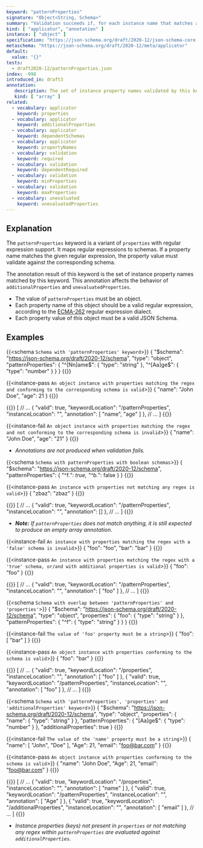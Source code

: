 ```yaml
---
keyword: "patternProperties"
signature: "Object<String, Schema>"
summary: "Validation succeeds if, for each instance name that matches any regular expressions that appear as a property name in this keyword's value, the child instance for that name successfully validates against each schema that corresponds to a matching regular expression."
kind: [ "applicator", "annotation" ]
instance: [ "object" ]
specification: "https://json-schema.org/draft/2020-12/json-schema-core.html#section-10.3.2.2"
metaschema: "https://json-schema.org/draft/2020-12/meta/applicator"
default:
  value: "{}"
tests:
  - draft2020-12/patternProperties.json
index: -998
introduced_in: draft3
annotation:
   description: The set of instance property names validated by this keyword's subschema
   kind: [ "array" ]
related:
  - vocabulary: applicator
    keyword: properties
  - vocabulary: applicator
    keyword: additionalProperties
  - vocabulary: applicator
    keyword: dependentSchemas
  - vocabulary: applicator
    keyword: propertyNames
  - vocabulary: validation
    keyword: required
  - vocabulary: validation
    keyword: dependentRequired
  - vocabulary: validation
    keyword: minProperties
  - vocabulary: validation
    keyword: maxProperties
  - vocabulary: unevaluated
    keyword: unevaluatedProperties
---
```


## Explanation

The `patternProperties` keyword is a variant of `properties` with regular expression support. It maps regular expressions to schemas. If a property name matches the given regular expression, the property value must validate against the corresponding schema.

The annotation result of this keyword is the set of instance property names matched by this keyword. This annotation affects the behavior of `additionalProperties` and `unevaluatedProperties`.

* The value of `patternProperties` must be an object.
* Each property name of this object should be a valid regular expression, according to the [ECMA-262](https://262.ecma-international.org/5.1/) regular expression dialect.
* Each property value of this object must be a valid JSON Schema.

## Examples

{{<schema `Schema with 'patternProperties' keyword`>}}
{
  "$schema": "https://json-schema.org/draft/2020-12/schema",
  "type": "object",
  "patternProperties": {
    "^[Nn]ame$": { "type": "string" },
    "^[Aa]ge$": { "type": "number" }
  }
}
{{</schema>}}

{{<instance-pass `An object instance with properties matching the regex and conforming to the corresponding schema is valid`>}}
{ "name": "John Doe", "age": 21 }
{{</instance-pass>}}

{{<instance-annotation>}}
[
  // ...
  {
    "valid": true,
    "keywordLocation": "/patternProperties",
    "instanceLocation": "",
    "annotation": [ "name", "age" ]
  },
  // ...
]
{{</instance-annotation>}}

{{<instance-fail `An object instance with properties matching the regex and not conforming to the corresponding schema is invalid`>}}
{ "name": "John Doe", "age": "21" }
{{</instance-fail>}}
* _Annotations are not produced when validation fails._

{{<schema `Schema with patternProperties with boolean schemas`>}}
{
  "$schema": "https://json-schema.org/draft/2020-12/schema",
  "patternProperties": {
    "^f.*": true,
    "^b.*": false
  }
}
{{</schema>}}

{{<instance-pass `An instance with properties not matching any regex is valid`>}}
{ "zbaz": "zbaz" }
{{</instance-pass>}}

{{<instance-annotation>}}
[
  // ...
  {
    "valid": true,
    "keywordLocation": "/patternProperties",
    "instanceLocation": "",
    "annotation": []
  },
  // ...
]
{{</instance-annotation>}}
* _**Note:** If `patternProperties` does not match anything, it is still expected to produce an empty array annotation._

{{<instance-fail `An instance with properties matching the regex with a 'false' schema is invalid`>}}
{ "foo": "foo", "bar": "bar" }
{{</instance-fail>}}

{{<instance-pass `An instance with properties matching the regex with a 'true' schema, or/and with additional properties is valid`>}}
{ "foo": "foo" }
{{</instance-pass>}}

{{<instance-annotation>}}
[
  // ...
  {
    "valid": true,
    "keywordLocation": "/patternProperties",
    "instanceLocation": "",
    "annotation": [ "foo" ]
  },
  // ...
]
{{</instance-annotation>}}

{{<schema `Schema with overlap between 'patternProperties' and 'properties'`>}}
{
  "$schema": "https://json-schema.org/draft/2020-12/schema",
  "type": "object",
  "properties": {
    "foo": { "type": "string" }
  },
  "patternProperties": {
    "^f": { "type": "string" }
  }
}
{{</schema>}}

{{<instance-fail `The value of 'foo' property must be a string`>}}
{ "foo": [ "bar" ] }
{{</instance-fail>}}

{{<instance-pass `An object instance with properties conforming to the schema is valid`>}}
{ "foo": "bar" }
{{</instance-pass>}}

{{<instance-annotation>}}
[
  // ...
  {
    "valid": true,
    "keywordLocation": "/properties",
    "instanceLocation": "",
    "annotation": [ "foo" ]
  },
  {
    "valid": true,
    "keywordLocation": "/patternProperties",
    "instanceLocation": "",
    "annotation": [ "foo" ]
  },
  // ...
]
{{</instance-annotation>}}

{{<schema `Schema with 'patternProperties', 'properties' and 'additionalProperties' keyword`>}}
{
  "$schema": "https://json-schema.org/draft/2020-12/schema",
  "type": "object",
  "properties": {
    "name": { "type": "string" }
  },
  "patternProperties": {
    "[Aa]ge$": { "type": "number" }
  },
  "additionalProperties": true
}
{{</schema>}}

{{<instance-fail `The value of the 'name' property must be a string`>}}
{
  "name": [ "John", "Doe" ],
  "Age": 21,
  "email": "foo@bar.com"
}
{{</instance-fail>}}

{{<instance-pass `An object instance with properties conforming to the schema is valid`>}}
{
  "name": "John Doe",
  "Age": 21,
  "email": "foo@bar.com"
}
{{</instance-pass>}}

{{<instance-annotation>}}
[
  // ...
  {
    "valid": true,
    "keywordLocation": "/properties",
    "instanceLocation": "",
    "annotation": [ "name" ]
  },
  {
    "valid": true,
    "keywordLocation": "/patternProperties",
    "instanceLocation": "",
    "annotation": [ "Age" ]
  },
  {
    "valid": true,
    "keywordLocation": "/additionalProperties",
    "instanceLocation": "",
    "annotation": [ "email" ]
  },
  // ...
]
{{</instance-annotation>}}
* _Instance properties (keys) not present in `properties` or not matching any regex within `patternProperties` are evaluated against `additionalProperties`._
